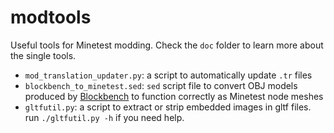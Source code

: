 # modtools
Useful tools for Minetest modding. Check the `doc` folder to learn more about the single tools.  

* `mod_translation_updater.py`: a script to automatically update `.tr` files
* `blockbench_to_minetest.sed`: `sed` script file to convert OBJ models produced by [Blockbench](https://www.blockbench.net/) to function correctly as Minetest node meshes
* `gltfutil.py`: a script to extract or strip embedded images in gltf files.
  run `./gltfutil.py -h` if you need help.
